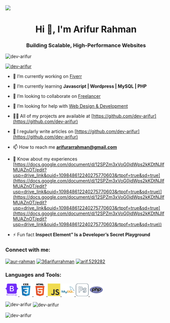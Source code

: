 <img src="https://scontent.fcgp32-1.fna.fbcdn.net/v/t39.30808-6/466644961_543205345004902_8717000419513313204_n.png?_nc_cat=110&ccb=1-7&_nc_sid=cc71e4&_nc_ohc=0zb3FidTPx0Q7kNvgEvvyp1&_nc_zt=23&_nc_ht=scontent.fcgp32-1.fna&_nc_gid=AH1EQTYI7HyNBp-z2eo9NIP&oh=00_AYA60y9uT5rmloPG7CJE2iexc-fFY0Qv6vu89QIX7WkxDQ&oe=673773BC">

<h1 align="center">Hi 👋, I'm Arifur Rahman</h1>
<h3 align="center">Building Scalable, High-Performance Websites</h3>

<p align="left"> <img src="https://komarev.com/ghpvc/?username=dev-arifur&label=Profile%20views&color=0e75b6&style=flat" alt="dev-arifur" /> </p>

<p align="left"> <a href="https://github.com/ryo-ma/github-profile-trophy"><img src="https://github-profile-trophy.vercel.app/?username=dev-arifur" alt="dev-arifur" /></a> </p>

- 🔭 I’m currently working on [Fiverr](https://github.com/dev-arifur)

- 🌱 I’m currently learning **Javascript | Wordpress | MySQL | PHP**

- 👯 I’m looking to collaborate on [Freelancer](https://github.com/dev-arifur)

- 🤝 I’m looking for help with [Web Design & Development](https://github.com/dev-arifur)

- 👨‍💻 All of my projects are available at [https://github.com/dev-arifur](https://github.com/dev-arifur)

- 📝 I regularly write articles on [https://github.com/dev-arifur](https://github.com/dev-arifur)

- 📫 How to reach me **arifurarrahman@gmail.com**

- 📄 Know about my experiences [https://docs.google.com/document/d/12SPZm3xVoG0jdWps2kKDtNJIfMUAZnOT/edit?usp=drive_link&ouid=109848612240275770603&rtpof=true&sd=true](https://docs.google.com/document/d/12SPZm3xVoG0jdWps2kKDtNJIfMUAZnOT/edit?usp=drive_link&ouid=109848612240275770603&rtpof=true&sd=true)](https://docs.google.com/document/d/12SPZm3xVoG0jdWps2kKDtNJIfMUAZnOT/edit?usp=drive_link&ouid=109848612240275770603&rtpof=true&sd=true](https://docs.google.com/document/d/12SPZm3xVoG0jdWps2kKDtNJIfMUAZnOT/edit?usp=drive_link&ouid=109848612240275770603&rtpof=true&sd=true))

- ⚡ Fun fact **Inspect Element” Is a Developer’s Secret Playground**

<h3 align="left">Connect with me:</h3>
<p align="left">
<a href="https://codepen.io/aur-rahman" target="blank"><img align="center" src="https://raw.githubusercontent.com/rahuldkjain/github-profile-readme-generator/master/src/images/icons/Social/codepen.svg" alt="aur-rahman" height="30" width="40" /></a>
<a href="https://fb.com/36arifurrahman" target="blank"><img align="center" src="https://raw.githubusercontent.com/rahuldkjain/github-profile-readme-generator/master/src/images/icons/Social/facebook.svg" alt="36arifurrahman" height="30" width="40" /></a>
<a href="https://instagram.com/arif.529282" target="blank"><img align="center" src="https://raw.githubusercontent.com/rahuldkjain/github-profile-readme-generator/master/src/images/icons/Social/instagram.svg" alt="arif.529282" height="30" width="40" /></a>
</p>

<h3 align="left">Languages and Tools:</h3>
<p align="left"> <a href="https://getbootstrap.com" target="_blank" rel="noreferrer"> <img src="https://raw.githubusercontent.com/devicons/devicon/master/icons/bootstrap/bootstrap-plain-wordmark.svg" alt="bootstrap" width="40" height="40"/> </a> <a href="https://www.w3schools.com/css/" target="_blank" rel="noreferrer"> <img src="https://raw.githubusercontent.com/devicons/devicon/master/icons/css3/css3-original-wordmark.svg" alt="css3" width="40" height="40"/> </a> <a href="https://www.w3.org/html/" target="_blank" rel="noreferrer"> <img src="https://raw.githubusercontent.com/devicons/devicon/master/icons/html5/html5-original-wordmark.svg" alt="html5" width="40" height="40"/> </a> <a href="https://developer.mozilla.org/en-US/docs/Web/JavaScript" target="_blank" rel="noreferrer"> <img src="https://raw.githubusercontent.com/devicons/devicon/master/icons/javascript/javascript-original.svg" alt="javascript" width="40" height="40"/> </a> <a href="https://www.mysql.com/" target="_blank" rel="noreferrer"> <img src="https://raw.githubusercontent.com/devicons/devicon/master/icons/mysql/mysql-original-wordmark.svg" alt="mysql" width="40" height="40"/> </a> <a href="https://www.photoshop.com/en" target="_blank" rel="noreferrer"> <img src="https://raw.githubusercontent.com/devicons/devicon/master/icons/photoshop/photoshop-line.svg" alt="photoshop" width="40" height="40"/> </a> <a href="https://www.php.net" target="_blank" rel="noreferrer"> <img src="https://raw.githubusercontent.com/devicons/devicon/master/icons/php/php-original.svg" alt="php" width="40" height="40"/> </a> </p>

<p><img align="left" src="https://github-readme-stats.vercel.app/api/top-langs?username=dev-arifur&show_icons=true&locale=en&layout=compact" alt="dev-arifur" /></p>

<p>&nbsp;<img align="center" src="https://github-readme-stats.vercel.app/api?username=dev-arifur&show_icons=true&locale=en" alt="dev-arifur" /></p>

<p><img align="center" src="https://github-readme-streak-stats.herokuapp.com/?user=dev-arifur&" alt="dev-arifur" /></p>
